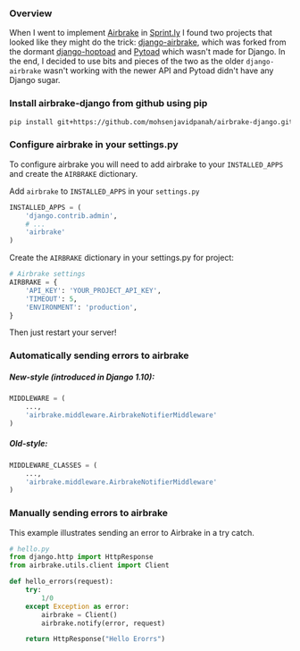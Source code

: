 ### Overview

When I went to implement [Airbrake](http://airbrake.io) in [Sprint.ly](http://sprint.ly) I found two projects that looked like they might do the trick: [django-airbrake](https://bitbucket.org/greghball/django-airbrake), which was forked from the dormant [django-hoptoad](https://bitbucket.org/sjl/django-hoptoad/) and [Pytoad](https://github.com/attachmentsme/Pytoad) which wasn't made for Django. In the end, I decided to use bits and pieces of the two as the older `django-airbrake` wasn't working with the newer API and Pytoad didn't have any Django sugar.

### Install airbrake-django from github using pip

```sh
pip install git+https://github.com/mohsenjavidpanah/airbrake-django.git
```

### Configure airbrake in your settings.py
To configure airbrake you will need to add airbrake to your `INSTALLED_APPS` and create the `AIRBRAKE` dictionary.

Add `airbrake` to `INSTALLED_APPS` in your `settings.py`
```python
INSTALLED_APPS = (
    'django.contrib.admin',
    # ...
    'airbrake'
)
```

Create the `AIRBRAKE` dictionary in your settings.py for project:
```python
# Airbrake settings
AIRBRAKE = {
    'API_KEY': 'YOUR_PROJECT_API_KEY',
    'TIMEOUT': 5,
    'ENVIRONMENT': 'production',
}
```

Then just restart your server!

### Automatically sending errors to airbrake

##### New-style (introduced in Django 1.10):
```python
MIDDLEWARE = (
    ...,
    'airbrake.middleware.AirbrakeNotifierMiddleware'
)
```
##### Old-style:
```python
MIDDLEWARE_CLASSES = (
    ...,
    'airbrake.middleware.AirbrakeNotifierMiddleware'
)
```

### Manually sending errors to airbrake

This example illustrates sending an error to Airbrake in a try catch.

```python
# hello.py
from django.http import HttpResponse
from airbrake.utils.client import Client

def hello_errors(request):
    try:
        1/0
    except Exception as error:
        airbrake = Client()
        airbrake.notify(error, request)

    return HttpResponse("Hello Erorrs")
```
